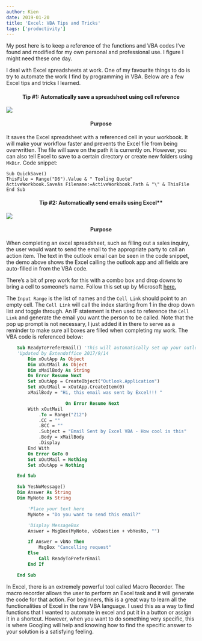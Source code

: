 ```yaml
---
author: Kien
date: 2019-01-20
title: 'Excel: VBA Tips and Tricks'
tags: ['productivity']
---
```


My post here is to keep a reference of the functions and VBA codes I’ve found and modified for my own personal and professional use. I figure I might need these one day.

I deal with Excel spreadsheets at work. One of my favourite things to do is try to automate the work I find by programming in VBA. Below are a few Excel tips and tricks I learned.

#### <center>Tip #1: Automatically save a spreadsheet using cell reference </center>

![](/static/images/pomodoros/Excel.gif)

#### <center> Purpose </center>

It saves the Excel spreadsheet with a referenced cell in your workbook. It will make your workflow faster and prevents the Excel file from being overwritten. The file will save on the path it is currently on. However, you can also tell Excel to save to a certain directory or create new folders using `MkDir`. Code snippet:

    Sub QuickSave()
    ThisFile = Range("D6").Value & " Tooling Quote"
    ActiveWorkbook.SaveAs Filename:=ActiveWorkbook.Path & "\" & ThisFile
    End Sub

#### <center> Tip #2: Automatically send emails using Excel\*\* </center>

![](/static/images/pomodoros/email.gif)

#### <center> Purpose </center>

When completing an excel spreadsheet, such as filling out a sales inquiry, the user would want to send the email to the appropriate party to call an action item. The text in the outlook email can be seen in the code snippet, the demo above shows the Excel calling the outlook app and all fields are auto-filled in from the VBA code.

There’s a bit of prep work for this with a combo box and drop downs to bring a cell to someone’s name. Follow this set up by Microsoft [here.](https://support.office.com/en-us/article/add-a-list-box-or-combo-box-to-a-worksheet-in-excel-579e1958-f7f6-41ae-ba0c-c83cc6e40878)

The `Input Range` is the list of names and the `Cell Link` should point to an empty cell. The `Cell Link` will call the index starting from 1 in the drop down list and toggle through. An IF statement is then used to reference the `Cell Link` and generate the email you want the person to be called. Note that the pop up prompt is not necessary, I just added it in there to serve as a reminder to make sure all boxes are filled when completing my work. The VBA code is referenced below:

```vb
    Sub ReadyToPreferEmail() 'This will automatically set up your outlook
    'Updated by Extendoffice 2017/9/14
        Dim xOutApp As Object
        Dim xOutMail As Object
        Dim xMailBody As String
        On Error Resume Next
        Set xOutApp = CreateObject("Outlook.Application")
        Set xOutMail = xOutApp.CreateItem(0)
        xMailBody = "Hi, this email was sent by Excel!!! "

                      On Error Resume Next
        With xOutMail
            .To = Range("Z12")
            .CC = ""
            .BCC = ""
            .Subject = "Email Sent by Excel VBA - How cool is this"
            .Body = xMailBody
            .Display
        End With
        On Error GoTo 0
        Set xOutMail = Nothing
        Set xOutApp = Nothing

    End Sub

    Sub YesNoMessage()
    Dim Answer As String
    Dim MyNote As String

        'Place your text here
        MyNote = "Do you want to send this email?"

        'Display MessageBox
        Answer = MsgBox(MyNote, vbQuestion + vbYesNo, "")

        If Answer = vbNo Then
            MsgBox "Cancelling request"
        Else
            Call ReadyToPreferEmail
        End If

    End Sub
```

In Excel, there is an extremely powerful tool called Macro Recorder. The macro recorder allows the user to perform an Excel task and it will generate the code for that action. For beginners, this is a great way to learn all the functionalities of Excel in the raw VBA language. I used this as a way to find functions that I wanted to automate in excel and put it in a button or assign it in a shortcut. However, when you want to do something very specific, this is where Googling will help and knowing how to find the specific answer to your solution is a satisfying feeling.
